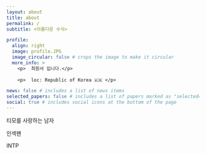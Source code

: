 ```yaml
---
layout: about
title: about
permalink: /
subtitle: <아름다운 수식>

profile:
  align: right
  image: profile.JPG
  image_circular: false # crops the image to make it circular
  more_info: >
    <p>  최원서 입니다.</p>
  
    <p>  loc: Republic of Korea 🇰🇷 </p>

news: false # includes a list of news items
selected_papers: false # includes a list of papers marked as "selected={true}"
social: true # includes social icons at the bottom of the page
---
```


티모를 사랑하는 남자

인섹팬

INTP
